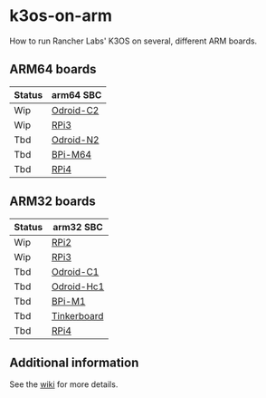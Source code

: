 # k3os-on-arm
How to run Rancher Labs' K3OS on several, different ARM boards.

## ARM64 boards

| Status | arm64 SBC     |
|--------|---------------|
| Wip    | [Odroid-C2](https://github.com/pagong/k3os-on-arm/tree/master/arm64/odroid-c2)  |
| Wip    | [RPi3](https://github.com/pagong/k3os-on-arm/tree/master/arm64/raspberry-pi3)   |
| Tbd    | [Odroid-N2](https://github.com/pagong/k3os-on-arm/tree/master/arm64/odroid-n2)  |
| Tbd    | [BPi-M64](https://github.com/pagong/k3os-on-arm/tree/master/arm64/bananapi-m64) |
| Tbd    | [RPi4](https://github.com/pagong/k3os-on-arm/tree/master/arm64/raspberry-pi4)   |

## ARM32 boards

| Status | arm32 SBC     |
|--------|---------------|
| Wip    | [RPi2](https://github.com/pagong/k3os-on-arm/tree/master/arm32/raspberry-pi2)      |
| Wip    | [RPi3](https://github.com/pagong/k3os-on-arm/tree/master/arm32/raspberry-pi3)      |
| Tbd    | [Odroid-C1](https://github.com/pagong/k3os-on-arm/tree/master/arm32/odroid-c1)     |
| Tbd    | [Odroid-Hc1](https://github.com/pagong/k3os-on-arm/tree/master/arm32/odroid-hc1)   |
| Tbd    | [BPi-M1](https://github.com/pagong/k3os-on-arm/tree/master/arm32/bananapi-m1)      |
| Tbd    | [Tinkerboard](https://github.com/pagong/k3os-on-arm/tree/master/arm32/tinkerboard) |
| Tbd    | [RPi4](https://github.com/pagong/k3os-on-arm/tree/master/arm32/raspberry-pi4)      |

## Additional information
See the [wiki](https://github.com/pagong/k3os-on-arm/wiki) for more details.

